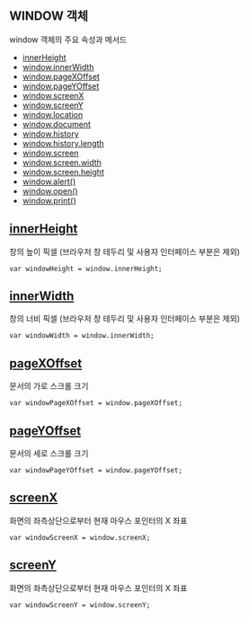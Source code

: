 ## WINDOW 객체



 window 객체의 주요 속성과 메서드 

- [innerHeight](#innerHeight)
- [window.innerWidth](#innerWidth)
- [window.pageXOffset](#pageXOffset)
- [window.pageYOffset](#pageYOffset)
- [window.screenX](#screenX)
- [window.screenY](#screenY)
- [window.location](#location)
- [window.document](#document)
- [window.history](#history)
- [window.history.length](#history.length)
- [window.screen](#screen)
- [window.screen.width](#screen.width)
- [window.screen.height](#screen.height)
- [window.alert()](#alert)
- [window.open()](#open)
- [window.print()](#print)


## [innerHeight](#innerHeight)

창의 높이 픽셀 (브라우저 창 테두리 및 사용자 인터페이스 부분은 제외)

```
var windowHeight = window.innerHeight;
```

## [innerWidth](#innerWidth)

창의 너비 픽셀 (브라우저 창 테두리 및 사용자 인터페이스 부분은 제외)

```
var windowWidth = window.innerWidth;
```


## [pageXOffset](#pageXOffset)

문서의 가로 스크롤 크기

```
var windowPageXOffset = window.pageXOffset;
```

## [pageYOffset](#pageYOffset)

문서의 세로 스크롤 크기

```
var windowPageYOffset = window.pageYOffset;
```

## [screenX](#screenX)

화면의 좌측상단으로부터 현재 마우스 포인터의 X 좌표
```
var windowScreenX = window.screenX;
```

## [screenY](#screenY)

화면의 좌측상단으로부터 현재 마우스 포인터의 X 좌표
```
var windowScreenY = window.screenY;
```




